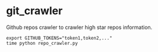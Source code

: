 # git_crawler
Github repos crawler to crawler high star repos information. 

```shell
export GITHUB_TOKENS="token1,token2,..." 
time python repo_crawler.py
```
